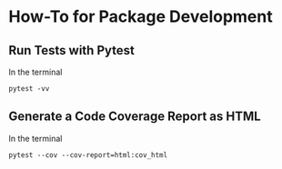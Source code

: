 # How-To for Package Development

## Run Tests with Pytest
In the terminal
```
pytest -vv
```

## Generate a Code Coverage Report as HTML
In the terminal
```
pytest --cov --cov-report=html:cov_html
```